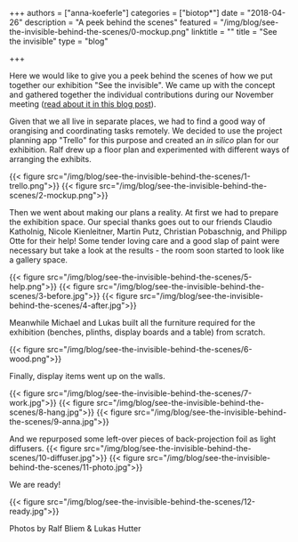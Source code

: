 +++
authors = ["anna-koeferle"]
categories = ["biotop*"]
date = "2018-04-26"
description = "A peek behind the scenes"
featured = "/img/blog/see-the-invisible-behind-the-scenes/0-mockup.png"
linktitle = ""
title = "See the invisible"
type = "blog"

+++

Here we would like to give you a peek behind the scenes of how we put together our exhibition "See the invisible". We came up with the concept and gathered together the individual contributions during our November meeting ([read about it in this blog post](http://biotop.co/en/blog/meeting-november-2017/)).

Given that we all live in separate places, we had to find a good way of orangising and coordinating tasks remotely. We decided to use the project planning app "Trello" for this purpose and created an *in silico* plan for our exhibition. Ralf drew up a floor plan and experimented with different ways of arranging the exhibits.

{{< figure src="/img/blog/see-the-invisible-behind-the-scenes/1-trello.png">}}
{{< figure src="/img/blog/see-the-invisible-behind-the-scenes/2-mockup.png">}}

Then we went about making our plans a reality. At first we had to prepare the exhibition space. Our special thanks goes out to our friends Claudio Katholnig, Nicole Kienleitner, Martin Putz, Christian Pobaschnig, and Philipp Otte for their help! Some tender loving care and a good slap of paint were necessary but take a look at the results - the room soon started to look like a gallery space.

{{< figure src="/img/blog/see-the-invisible-behind-the-scenes/5-help.png">}}
{{< figure src="/img/blog/see-the-invisible-behind-the-scenes/3-before.jpg">}}
{{< figure src="/img/blog/see-the-invisible-behind-the-scenes/4-after.jpg">}}

Meanwhile Michael and Lukas built all the furniture required for the exhibition (benches, plinths, display boards and a table) from scratch.

{{< figure src="/img/blog/see-the-invisible-behind-the-scenes/6-wood.png">}}

Finally, display items went up on the walls.

{{< figure src="/img/blog/see-the-invisible-behind-the-scenes/7-work.jpg">}}
{{< figure src="/img/blog/see-the-invisible-behind-the-scenes/8-hang.jpg">}}
{{< figure src="/img/blog/see-the-invisible-behind-the-scenes/9-anna.jpg">}}

And we repurposed some left-over pieces of back-projection foil as light diffusers.
{{< figure src="/img/blog/see-the-invisible-behind-the-scenes/10-diffuser.jpg">}}
{{< figure src="/img/blog/see-the-invisible-behind-the-scenes/11-photo.jpg">}}

We are ready!

{{< figure src="/img/blog/see-the-invisible-behind-the-scenes/12-ready.jpg">}}


Photos by Ralf Bliem & Lukas Hutter
